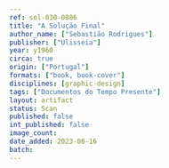 ```yaml
---
ref: sol-030-0086
title: "A Solução Final"
author_name: ["Sebastião Rodrigues"]
publisher: ["Ulisseia"]
year: y1960
circa: true
origin: ["Portugal"]
formats: ["book, book-cover"]
disciplines: [graphic-design]
tags: ["Documentos do Tempo Presente"]
layout: artifact
status: Scan
published: false
int_published: false
image_count:
date_added: 2023-06-16
batch:
---
```


